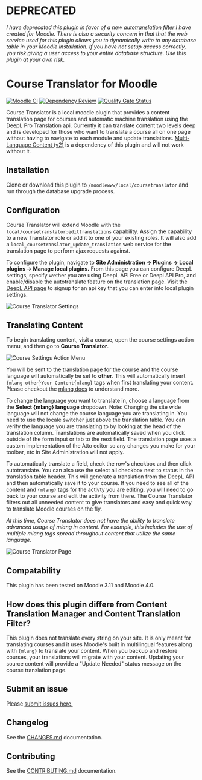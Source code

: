 # DEPRECATED

_I have deprecated this plugin in favor of a new [autotranslation filter](https://github.com/jamfire/moodle-filter_autotranslate) I have created for Moodle. There is also a security concern in that that the web service used for this plugin allows you to dynamically write to any database table in your Moodle installation. If you have not setup access correctly, you risk giving a user access to your entire database structure. Use this plugin at your own risk._

# Course Translator for Moodle

[![Moodle CI](https://github.com/jamfire/moodle-local_coursetranslator/actions/workflows/moodle-ci.yml/badge.svg)](https://github.com/jamfire/moodle-local_coursetranslator/actions/workflows/moodle-ci.yml) [![Dependency Review](https://github.com/jamfire/moodle-local_coursetranslator/actions/workflows/dependency-review.yml/badge.svg)](https://github.com/jamfire/moodle-local_coursetranslator/actions/workflows/dependency-review.yml) [![Quality Gate Status](https://sonarcloud.io/api/project_badges/measure?project=jamfire_moodle-local_coursetranslator&metric=alert_status)](https://sonarcloud.io/summary/new_code?id=jamfire_moodle-local_coursetranslator)

Course Translator is a local moodle plugin that provides a content translation page for courses and automatic machine translation using the DeepL Pro Translation api. Currently it can translate content two levels deep and is developed for those who want to translate a course all on one page without having to navigate to each module and update translations. [Multi-Language Content (v2)](https://moodle.org/plugins/filter_multilang2) is a dependency of this plugin and will not work without it.

## Installation

Clone or download this plugin to `/moodlewww/local/coursetranslator` and run through the database upgrade process.

## Configuration

Course Translator will extend Moodle with the `local/coursetranslator:edittranslations` capability. Assign the capability to a new Translator role or add it to one of your existing roles. It will also add a `local_coursetranslator_update_translation` web service for the translation page to perform ajax requests against.

To configure the plugin, navigate to **Site Administration -> Plugins -> Local plugins -> Manage local plugins.** From this page you can configure DeepL settings, specify wether you are using DeepL API Free or Deepl API Pro, and enable/disable the autotranslate feature on the translation page. Visit the [DeepL API page](https://www.deepl.com/pro-api) to signup for an api key that you can enter into local plugin settings.

<img src="https://ik.imagekit.io/1zvlk0e7l/moodle/settings_v2spLzFgi.png?ik-sdk-version=javascript-1.4.3&updatedAt=1650925753470" alt="Course Translator Settings" />

## Translating Content

To begin translating content, visit a course, open the course settings action menu, and then go to **Course Translator**.

<img src="https://ik.imagekit.io/1zvlk0e7l/moodle/action-menu_zsYkTOVeN.png?ik-sdk-version=javascript-1.4.3&updatedAt=1650925893813" alt="Course Settings Action Menu" />

You will be sent to the translation page for the course and the course language will automatically be set to **other**. This will automatically insert `{mlang other}Your Content{mlang}` tags when first translating your content. Please checkout the <a href="https://moodle.org/plugins/filter_multilang2">mlang docs</a> to understand more.

To change the language you want to translate in, choose a language from the **Select {mlang} language** dropdown. Note: Changing the site wide language will not change the course language you are translating in. You need to use the locale switcher just above the translation table. You can verify the language you are translating to by looking at the head of the translation column. Translations are automatically saved when you click outside of the form input or tab to the next field. The translation page uses a custom implementation of the Atto editor so any changes you make for your toolbar, etc in Site Administration will not apply.

To automatically translate a field, check the row's checkbox and then click autotranslate. You can also use the select all checkbox next to status in the translation table header. This will generate a translation from the DeepL API and then automatically save it to your course. If you need to see all of the content and `{mlang}` tags for the activty you are editing, you will need to go back to your course and edit the activity from there. The Course Translator filters out all unneeded content to give translators and easy and quick way to translate Moodle courses on the fly.

_At this time, Course Translator does not have the ability to translate advanced usage of mlang in content. For example, this includes the use of multiple mlang tags spread throughout content that utilize the same language._

<img src="https://ik.imagekit.io/1zvlk0e7l/moodle/course-translator-v0.9.2_prvB1rCSS.png?ik-sdk-version=javascript-1.4.3&updatedAt=1651374909723" alt="Course Translator Page">

## Compatability

This plugin has been tested on Moodle 3.11 and Moodle 4.0.

## How does this plugin differe from Content Translation Manager and Content Translation Filter?

This plugin does not translate every string on your site. It is only meant for translating courses and it uses Moodle's built in multilingual features along with `{mlang}` to translate your content. When you backup and restore courses, your translations will migrate with your content. Updating your source content will provide a "Update Needed" status message on the course translation page.

## Submit an issue

Please [submit issues here.](https://github.com/jamfire/moodle-local_coursetranslator/issues)

## Changelog

See the [CHANGES.md](CHANGES.md) documentation.

## Contributing

See the [CONTRIBUTING.md](CONTRIBUTING.md) documentation.
